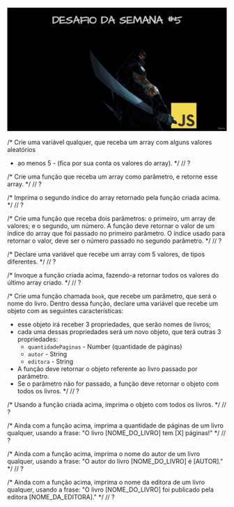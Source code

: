 ![Challenge 05](https://github.com/Clara-Pacheco/exe-curso-js-ninja/blob/main/images/Curso%20JavaScript%20Ninja%20_%20Udemy%20-%20Google%20Chrome%2023_09_2022%2016_14_54.png)


/*
Crie uma variável qualquer, que receba um array com alguns valores aleatórios
- ao menos 5 - (fica por sua conta os valores do array).
*/
// ?

/*
Crie uma função que receba um array como parâmetro, e retorne esse array.
*/
// ?

/*
Imprima o segundo índice do array retornado pela função criada acima.
*/
// ?

/*
Crie uma função que receba dois parâmetros: o primeiro, um array de valores; e o
segundo, um número. A função deve retornar o valor de um índice do array que foi passado
no primeiro parâmetro. O índice usado para retornar o valor, deve ser o número passado no
segundo parâmetro.
*/
// ?

/*
Declare uma variável que recebe um array com 5 valores, de tipos diferentes.
*/
// ?

/*
Invoque a função criada acima, fazendo-a retornar todos os valores do último
array criado.
*/
// ?

/*
Crie uma função chamada `book`, que recebe um parâmetro, que será o nome do
livro. Dentro dessa função, declare uma variável que recebe um objeto com as
seguintes características:
- esse objeto irá receber 3 propriedades, que serão nomes de livros;
- cada uma dessas propriedades será um novo objeto, que terá outras 3
propriedades:
    - `quantidadePaginas` - Number (quantidade de páginas)
    - `autor` - String
    - `editora` - String
- A função deve retornar o objeto referente ao livro passado por parâmetro.
- Se o parâmetro não for passado, a função deve retornar o objeto com todos
os livros.
*/
// ?

/*
Usando a função criada acima, imprima o objeto com todos os livros.
*/
// ?

/*
Ainda com a função acima, imprima a quantidade de páginas de um livro qualquer,
usando a frase:
"O livro [NOME_DO_LIVRO] tem [X] páginas!"
*/
// ?

/*
Ainda com a função acima, imprima o nome do autor de um livro qualquer, usando
a frase:
"O autor do livro [NOME_DO_LIVRO] é [AUTOR]."
*/
// ?

/*
Ainda com a função acima, imprima o nome da editora de um livro qualquer, usando
a frase:
"O livro [NOME_DO_LIVRO] foi publicado pela editora [NOME_DA_EDITORA]."
*/
// ?